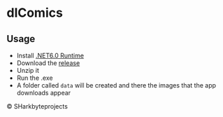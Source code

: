 # dlComics

## Usage

- Install [.NET6.0 Runtime](https://dotnet.microsoft.com/en-us/download/dotnet/6.0)
- Download the [release](https://github.com/Sharkbyteprojects/dl-xkcd.com-Comics/releases/latest)
- Unzip it
- Run the .exe
- A folder called `data` will be created and there the images that the app downloads appear


&copy; SHarkbyteprojects
